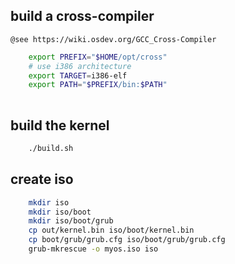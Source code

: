 
##  build a cross-compiler
``
@see https://wiki.osdev.org/GCC_Cross-Compiler
``

```bash
    export PREFIX="$HOME/opt/cross"
    # use i386 architecture
    export TARGET=i386-elf
    export PATH="$PREFIX/bin:$PATH"
    
```


## build the kernel 
```bash
    ./build.sh
```


##  create iso

```bash
    mkdir iso
    mkdir iso/boot
    mkdir iso/boot/grub
    cp out/kernel.bin iso/boot/kernel.bin
    cp boot/grub/grub.cfg iso/boot/grub/grub.cfg
    grub-mkrescue -o myos.iso iso
```
